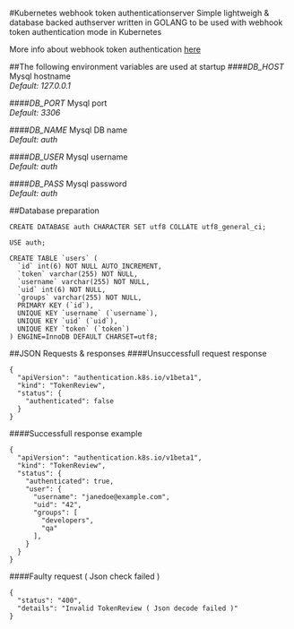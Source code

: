#Kubernetes webhook token authenticationserver
Simple lightweigh & database backed authserver written in GOLANG to be used with webhook token authentication mode in Kubernetes

More info about webhook token authentication [here](https://kubernetes.io/docs/admin/authentication/#webhook-token-authentication)


##The following environment variables are used at startup
####_DB_HOST_
Mysql hostname  
_Default: 127.0.0.1_

####_DB_PORT_
Mysql port  
_Default: 3306_

####_DB_NAME_
Mysql DB name  
_Default: auth_

####_DB_USER_
Mysql username  
_Default: auth_

####_DB_PASS_
Mysql password  
_Default: auth_

##Database preparation
```
CREATE DATABASE auth CHARACTER SET utf8 COLLATE utf8_general_ci;

USE auth;

CREATE TABLE `users` (
  `id` int(6) NOT NULL AUTO_INCREMENT,
  `token` varchar(255) NOT NULL,
  `username` varchar(255) NOT NULL,
  `uid` int(6) NOT NULL,
  `groups` varchar(255) NOT NULL,
  PRIMARY KEY (`id`),
  UNIQUE KEY `username` (`username`),
  UNIQUE KEY `uid` (`uid`),
  UNIQUE KEY `token` (`token`)
) ENGINE=InnoDB DEFAULT CHARSET=utf8;
```

##JSON Requests & responses
####Unsuccessfull request response
```
{
  "apiVersion": "authentication.k8s.io/v1beta1",
  "kind": "TokenReview",
  "status": {
    "authenticated": false
  }
}
```

####Successfull response example
```
{
  "apiVersion": "authentication.k8s.io/v1beta1",
  "kind": "TokenReview",
  "status": {
    "authenticated": true,
    "user": {
      "username": "janedoe@example.com",
      "uid": "42",
      "groups": [
        "developers",
        "qa"
      ],
    }
  }
}
```

####Faulty request ( Json check failed )
```
{
  "status": "400",
  "details": "Invalid TokenReview ( Json decode failed )"
}
```